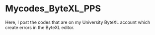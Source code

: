# Mycodes_ByteXL_PPS
Here, I post the codes that are on my University ByteXL account which create errors in the ByteXL editor. 
